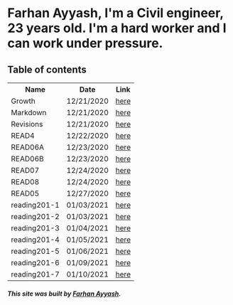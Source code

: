 # Farhan Ayyash, I'm a Civil engineer, 23 years old. I'm a hard worker and I can work under pressure.

## Table of contents

<table>
  <tr>
    <th>Name</th>
    <th>Date</th>
    <th>Link</th>
  </tr>
  <tr>
    <td>Growth</td>
    <td>12/21/2020</td>
    <td><a href="https://farhanayyash.github.io/reading-notes/Growth">here</a></td>
  </tr>
  <tr>
    <td>Markdown</td>
    <td>12/21/2020</td>
    <td><a href="https://farhanayyash.github.io/reading-notes/READ" >here</a></td>
    
  </tr>
  <tr>
    <td>Revisions</td>
    <td>12/21/2020</td>
    <td><a href="https://farhanayyash.github.io/reading-notes/Revisions">here</a></td>
  </tr>
  <tr>
    <td>READ4</td>
    <td>12/22/2020</td>
    <td><a href="https://farhanayyash.github.io/reading-notes/read4">here</a></td>
  </tr>
  <tr>
    <td>READ06A</td>
    <td>12/23/2020</td>
    <td><a href="https://farhanayyash.github.io/reading-notes/read06a">here</a></td>
  </tr>
  <tr>
    <td>READ06B</td>
    <td>12/23/2020</td>
    <td><a href="https://farhanayyash.github.io/reading-notes/read06b">here</a></td>
  </tr>
  <tr>
    <td>READ07</td>
    <td>12/24/2020</td>
    <td><a href="https://farhanayyash.github.io/reading-notes/read07">here</a></td>
  </tr>
   <tr>
    <td>READ08</td>
    <td>12/24/2020</td>
    <td><a href="https://farhanayyash.github.io/reading-notes/read08">here</a></td>
  </tr>
  <tr>
    <td>READ05</td>
    <td>12/27/2020</td>
    <td><a href="https://farhanayyash.github.io/reading-notes/read5">here</a></td>
  </tr>
  <tr>
    <td>reading201-1</td>
    <td>01/03/2021</td>
    <td><a href="https://farhanayyash.github.io/reading-notes/reading201-1">here</a></td>
  </tr>
  <tr>
    <td>reading201-2</td>
    <td>01/03/2021</td>
    <td><a href="https://farhanayyash.github.io/reading-notes/reading201-2">here</a></td>
  </tr>
  <tr>
    <td>reading201-3</td>
    <td>01/04/2021</td>
    <td><a href="https://farhanayyash.github.io/reading-notes/reading201-3">here</a></td>
  </tr>
  <tr>
    <td>reading201-4</td>
    <td>01/05/2021</td>
    <td><a href="https://farhanayyash.github.io/reading-notes/reading201-4">here</a></td>
  </tr>
  <tr>
    <td>reading201-5</td>
    <td>01/06/2021</td>
    <td><a href="https://farhanayyash.github.io/reading-notes/reading201-5">here</a></td>
  </tr>
  <tr>
    <td>reading201-6</td>
    <td>01/09/2021</td>
    <td><a href="https://farhanayyash.github.io/reading-notes/reading201-6">here</a></td>
  </tr>
  <tr>
    <td>reading201-7</td>
    <td>01/10/2021</td>
    <td><a href="https://farhanayyash.github.io/reading-notes/reading201-7">here</a></td>
  </tr>
</table>

##### This site was built by [Farhan Ayyash](https://github.com/farhanayyash). 

